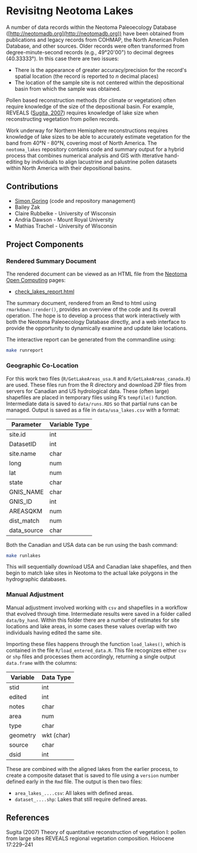 # Revisitng Neotoma Lakes

A number of data records within the Neotoma Paleoecology Database ([http://neotomadb.org](http://neotomadb.org)) have been obtained from publications and legacy records from COHMAP, the North American Pollen Database, and other sources.  Older records were often transformed from degree-minute-second records (e.g., 49°20'00") to decimal degrees (40.33333°).  In this case there are two issues:

  * There is the appearance of greater accuracy/precision for the record's spatial location (the record is reported to *n* decimal places)
  * The location of the sample site is not centered within the depositional basin from which the sample was obtained.

Pollen based reconstruction methods (for climate or vegetation) often require knowledge of the size of the depositional basin.  For example, REVEALS ([Sugita, 2007](https://doi.org/10.1177/0959683607075837)) requires knowledge of lake size when reconstructing vegetation from pollen records.

Work underway for Northern Hemisphere reconstructions requires knowledge of lake sizes to be able to accurately estimate vegetation for the band from 40°N - 80°N, covering most of North America.  The `neotoma_lakes` repository contains code and summary output for a hybrid process that combines numerical analysis and GIS with itterative hand-editing by individuals to align lacustrine and palustrine pollen datasets within North America with their depositional basins.

## Contributions

  * [Simon Goring](http://goring.org) (code and repository management)
  * Bailey Zak
  * Claire Rubbelke - University of Wisconsin
  * Andria Dawson - Mount Royal University
  * Mathias Trachel - University of Wisconsin

## Project Components

### Rendered Summary Document

The rendered document can be viewed as an HTML file from the [Neotoma Open Computing](http://open.neotomadb.org) pages:

  * [check_lakes_report.html](http://open.neotomadb.org/neotoma_lakes/check_lakes_report.html)

The summary document, rendered from an Rmd to html using `rmarkdown::render()`, provides an overview of the code and its overall operation.  The hope is to develop a process that work interactively with both the Neotoma Paleoecology Database directly, and a web interface to provide the opportunity to dynamically examine and update lake locations.

The interactive report can be generated from the commandline using:

```bash
make runreport
```

### Geographic Co-Location

For this work two files (`R/GetLakeAreas_usa.R` and `R/GetLakeAreas_canada.R`) are used.  These files run from the R directory and download ZIP files from servers for Canadian and US hydrological data.  These (often large) shapefiles are placed in temporary files using R's `tempfile()` function.  Intermediate data is saved to `data/runs.RDS` so that partial runs can be managed.  Output is saved as a file in `data/usa_lakes.csv` with a format:

| Parameter   | Variable Type |
|-------------|---------------|
| site.id     | int           |
| DatasetID   | int           |
| site.name   | char          |
| long        | num           |
| lat         | num           |
| state       | char          |
| GNIS_NAME   | char          |
| GNIS_ID     | int           |
| AREASQKM    | num           |
| dist_match  | num           |
| data_source | char          |

Both the Canadian and USA data can be run using the bash command:

```bash
make runlakes
```

This will sequentially download USA and Canadian lake shapefiles, and then begin to match lake sites in Neotoma to the actual lake polygons in the hydrographic databases.

### Manual Adjustment

Manual adjustment involved working with `csv` and shapefiles in a workflow that evolved through time.  Intermediate results were saved in a folder called `data/by_hand`.  Within this folder there are a number of estimates for site locations and lake areas, in some cases these values overlap with two individuals having edited the same site.

Importing these files happens through the function `load_lakes()`, which is contained in the file `R/load_entered_data.R`.  This file recognizes either `csv` or `shp` files and processes them accordingly, returning a single output `data.frame` with the columns:

| Variable | Data Type |
| --- | --- |
| stid  | int |
| edited | int|
| notes | char |
| area | num |
| type | char |
| geometry | wkt (char)
| source | char |
| dsid | int |

These are combined with the aligned lakes from the earlier process, to create a composite dataset that is saved to file using a `version` number defined early in the `Rmd` file.  The output is then two files:

  * `area_lakes_....csv`: All lakes with defined areas.
  * `dataset_....shp`: Lakes that still require defined areas.

## References

Sugita (2007) Theory of quantitative reconstruction of vegetation I: pollen from large sites REVEALS regional vegetation composition. Holocene 17:229–241
